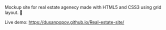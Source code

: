 Mockup site for real estate agenecy made with HTML5 and CSS3 using grid layout. 🏢


Live demo: https://dusanpopov.github.io/Real-estate-site/
